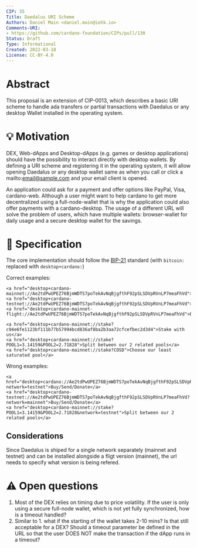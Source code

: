 ```yaml
---
CIP: 35
Title: Daedalus URI Scheme
Authors: Daniel Main <daniel.main@iohk.io>
Comments-URI:
- https://github.com/cardano-foundation/CIPs/pull/130
Status: Draft
Type: Informational
Created: 2022-03-18
License: CC-BY-4.0
---
```


# Abstract

This proposal is an extension of CIP-0013, which describes a basic URI scheme to handle ada transfers or partial transactions with Daedalus or any desktop Wallet installed in the operating system.

# 💡 Motivation

DEX, Web-dApps and Desktop-dApps (e.g. games or desktop applications) should have the possibility to interact directly with desktop wallets. By defining a URI scheme and registering it in the operating system, it will allow opening Daedalus or any desktop wallet same as when you call or click a mailto:email@sample.com and your email client is opened.

An application could ask for a payment and offer options like PayPal, Visa, cardano-web. Although a user might want to help cardano to get more decentralized using a full-node-wallet that is why the application could also offer payments with a cardano-desktop.
The usage of a different URL will solve the problem of users, which have multiple wallets: browser-wallet for daily usage and a secure desktop wallet for the savings.

# 📖 Specification

The core implementation should follow the [BIP-21](https://github.com/bitcoin/bips/blob/master/bip-0021.mediawiki) standard (with `bitcoin:` replaced with `desktop+cardano:`)

Correct examples:
```
<a href="desktop+cardano-mainnet://Ae2tdPwUPEZ76BjmWDTS7poTekAvNqBjgfthF92pSLSDVpRVnLP7meaFhVd">Buy/Send/Donate</a>
<a href="desktop+cardano-testnet://Ae2tdPwUPEZ76BjmWDTS7poTekAvNqBjgfthF92pSLSDVpRVnLP7meaFhVd">Buy/Send/Donate</a>
<a href="desktop+cardano-mainnet-flight://Ae2tdPwUPEZ76BjmWDTS7poTekAvNqBjgfthF92pSLSDVpRVnLP7meaFhVd">Buy/Send/Donate</a>

<a href="desktop+cardano-mainnet://stake?c94e6fe1123bf111b77b57994bcd836af8ba2b3aa72cfcefbec2d3d4">Stake with us</a>
<a href="desktop+cardano-mainnet://stake?POOL1=3.14159&POOL2=2.71828">Split between our 2 related pools</a>
<a href="desktop+cardano-mainnet://stake?COSD">Choose our least saturated pool</a>
```

Wrong examples:
```
<a href="desktop+cardano://Ae2tdPwUPEZ76BjmWDTS7poTekAvNqBjgfthF92pSLSDVpRVnLP7meaFhVd?network=testnet">Buy/Send/Donate</a>
<a href="desktop+cardano-testnet://Ae2tdPwUPEZ76BjmWDTS7poTekAvNqBjgfthF92pSLSDVpRVnLP7meaFhVd?network=mainnet">Buy/Send/Donate</a>
<a href="desktop+cardano-mainnet://stake?POOL1=3.14159&POOL2=2.71828&network=testnet">Split between our 2 related pools</a>
```

## Considerations

Since Daedalus is shiped for a single network separately (mainnet and testnet) and can be installed alongside a fligt version (mainnet), the url needs to specify what version is being refered.

# ⚠️ Open questions
1. Most of the DEX relies on timing due to price volatility. If the user is only using a secure full-node wallet, which is not yet fully synchronized, how is a timeout handled?
2. Similar to 1. what if the starting of the wallet takes 2-10 mins? Is that still acceptable for a DEX? Should a timeout parameter be defined in the URL so that the user DOES NOT make the transaction if the dApp runs in a timeout?